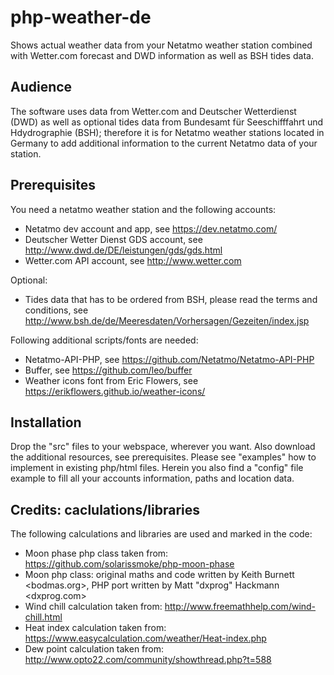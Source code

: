 # php-weather-de
Shows actual weather data from your Netatmo weather station combined with Wetter.com forecast and DWD information as well as BSH tides data.

## Audience
The software uses data from Wetter.com and Deutscher Wetterdienst (DWD) as well as optional tides data from Bundesamt für Seeschifffahrt und Hdydrographie (BSH); therefore it is for Netatmo weather stations located in Germany to add additional information to the current Netatmo data of your station.

## Prerequisites
You need a netatmo weather station and the following accounts:
- Netatmo dev account and app, see https://dev.netatmo.com/
- Deutscher Wetter Dienst GDS account, see http://www.dwd.de/DE/leistungen/gds/gds.html
- Wetter.com API account, see http://www.wetter.com

Optional:
- Tides data that has to be ordered from BSH, please read the terms and conditions, see http://www.bsh.de/de/Meeresdaten/Vorhersagen/Gezeiten/index.jsp

Following additional scripts/fonts are needed:
- Netatmo-API-PHP, see https://github.com/Netatmo/Netatmo-API-PHP
- Buffer, see https://github.com/leo/buffer
- Weather icons font from Eric Flowers, see https://erikflowers.github.io/weather-icons/

## Installation
Drop the "src" files to your webspace, wherever you want. Also download the additional resources, see prerequisites.
Please see "examples" how to implement in existing php/html files. Herein you also find a "config" file example to fill all your accounts information, paths and location data.

## Credits: caclulations/libraries
The following calculations and libraries are used and marked in the code:
- Moon phase php class taken from: https://github.com/solarissmoke/php-moon-phase
- Moon php class: original maths and code written by Keith Burnett <bodmas.org>, PHP port written by Matt "dxprog" Hackmann <dxprog.com>
- Wind chill calculation taken from: http://www.freemathhelp.com/wind-chill.html
- Heat index calculation taken from: https://www.easycalculation.com/weather/Heat-index.php
- Dew point calculation taken from: http://www.opto22.com/community/showthread.php?t=588
